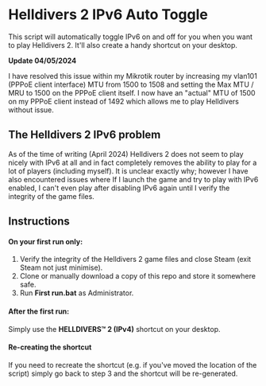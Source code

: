 # Helldivers 2 IPv6 Auto Toggle
This script will automatically toggle IPv6 on and off for you when you want to play Helldivers 2. It'll also create a handy shortcut on your desktop.

**Update 04/05/2024**

I have resolved this issue within my Mikrotik router by increasing my vlan101 (PPPoE client interface) MTU from 1500 to 1508 and setting the Max MTU / MRU to 1500 on the PPPoE client itself. I now have an "actual" MTU of 1500 on my PPPoE client instead of 1492 which allows me to play Helldivers without issue.

## The Helldivers 2 IPv6 problem
As of the time of writing (April 2024) Helldivers 2 does not seem to play nicely with IPv6 at all and in fact completely removes the ability to play for a lot of players (including myself). It is unclear exactly why; however I have also encountered issues where If I launch the game and try to play with IPv6 enabled, I can't even play after disabling IPv6 again until I verify the integrity of the game files.

## Instructions
#### On your first run only:
1. Verify the integrity of the Helldivers 2 game files and close Steam (exit Steam not just minimise).
1. Clone or manually download a copy of this repo and store it somewhere safe.
1. Run **First run.bat** as Administrator.

#### After the first run:
Simply use the **HELLDIVERS™ 2 (IPv4)** shortcut on your desktop.

#### Re-creating the shortcut
If you need to recreate the shortcut (e.g. if you've moved the location of the script) simply go back to step 3 and the shortcut will be re-generated.